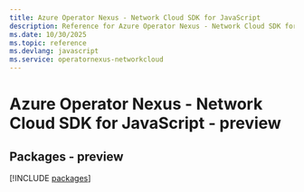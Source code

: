 ```yaml
---
title: Azure Operator Nexus - Network Cloud SDK for JavaScript
description: Reference for Azure Operator Nexus - Network Cloud SDK for JavaScript
ms.date: 10/30/2025
ms.topic: reference
ms.devlang: javascript
ms.service: operatornexus-networkcloud
---
```

# Azure Operator Nexus - Network Cloud SDK for JavaScript - preview
## Packages - preview
[!INCLUDE [packages](operator-nexus---network-cloud-index.md)]